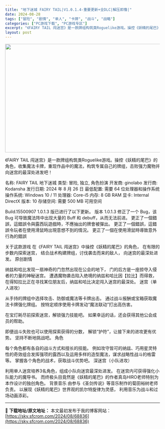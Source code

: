 ```yaml
---
title: "地下迷城 FAIRY TAIL|V1.0.1.4-重要更新+全DLC|解压即撸|"
date: 2024-08-28
tags: ["冒险", "剧情", "单人", "卡牌", "战斗", "战略"]
categories: ["PC游戏下载", "PC游戏专区"]
excerpt: "《FAIRY TAIL 闯迷宫》是一款牌组构筑类Roguelike游戏。操控《妖精的尾巴》的角色，收集魔法卡牌，重现作品中的魔法，构筑专属自己的牌组，击败强力魔物并向迷宫的最深处进发吧！ 名称: FAIRY TAIL 地下迷城 类型: 冒险, 独立, 角色扮演 开发商: ginolabo 发行商: &hellip;"
layout: post
---
```


<img class="aligncenter size-full wp-image-68837" src="https://sky.sfcrom.com/wp-content/uploads/2024/08/2024082811041884.webp" alt="" width="616" height="353" />

《FAIRY TAIL 闯迷宫》是一款牌组构筑类Roguelike游戏。操控《妖精的尾巴》的角色，收集魔法卡牌，重现作品中的魔法，构筑专属自己的牌组，击败强力魔物并向迷宫的最深处进发吧！

名称: FAIRY TAIL 地下迷城
类型: 冒险, 独立, 角色扮演
开发商: ginolabo
发行商: Kodansha
发行日期: 2024 年 8 月 26 日
最低配置:
需要 64 位处理器和操作系统
操作系统: Windows 10 / 11
处理器: Core-i5
内存: 8 GB RAM
显卡: Internal
DirectX 版本: 10
存储空间: 需要 500 MB 可用空间

Build.15500907
1.0.1.3 版已进行了以下更新。
版本 1.0.1.3
修正了一个 Bug，该 Bug 可导致魔法阵中出现大量的 Buff 和 debuff，从而无法前进。
更正了一個錯誤，這錯誤令與露西玩遊戲時，不應抽出的牌會被彈出。
更正了一個錯誤，這錯誤令玩者在使用滑鼠時出現意想不到的情況。
更正了一個在使用滑鼠時導致意外行為的錯誤

关于这款游戏
在《FAIRY TAIL 闯迷宫》中操控《妖精的尾巴》的角色，
在有限的步数内探索迷宫，
结合战术构建牌组，讨伐袭击而来的敌人，
向迷宫的最深处进发。
原创剧情

纳兹和哈比发现一扇神奇的门忽然出现在公会的地下，
门的后方是一座掠夺入侵者的力量的神秘迷宫。
遭遇魔物袭击陷入绝境的纳兹和哈比因【拉比】而得救，
在得知拉比正在寻找某位朋友后，纳兹和哈比决定闯入迷宫的最深处。
迷宫（单人进攻）

从手持的牌组中选择攻击、防御或魔法等卡牌出击。
通过战斗报酬或宝箱获取魔法卡牌强化牌组。
按特定顺序使用卡牌发动“魔法联动”打出高伤害。

在宝灯耗尽前探索迷宫，解锁强力技能吧。
如果幸运的话，还会获得其他公会成员的帮助。

即便战斗失败也可以使用探索获得的分数，
解锁“护符”，让接下来的进攻更有优势。
坚持不断地挑战吧。
角色

每个角色都有各自的战斗方式和擅长的技能。
例如攻守皆可的纳兹、巧用星灵特性的奇效组合发挥强项的露西以及运用多样的造型魔法，谋求战略性战斗的格雷等。
掌握各个角色的战术，获取战斗优势吧。
深迷宫（小队进攻）

利用单人迷宫培养3名角色，组成小队向迷宫最深处进发。
在迷宫内可获得强化小队能力的魔导书。
而终极头目竟然是《妖精的尾巴》的作者真岛HIRO老师特别为本作设计的独创角色。
背景音乐
由参与《圣剑传说》等音乐制作的菊田裕树老师负责。
以展现《妖精的尾巴》世界观的凯尔特旋律为灵感，
利用音乐为战斗和过场动画添彩。

---
📖 **下载地址/原文地址：** 本文最初发布于我的博客网站：[https://sky.sfcrom.com/2024/08/68836](https://sky.sfcrom.com/2024/08/68836)
